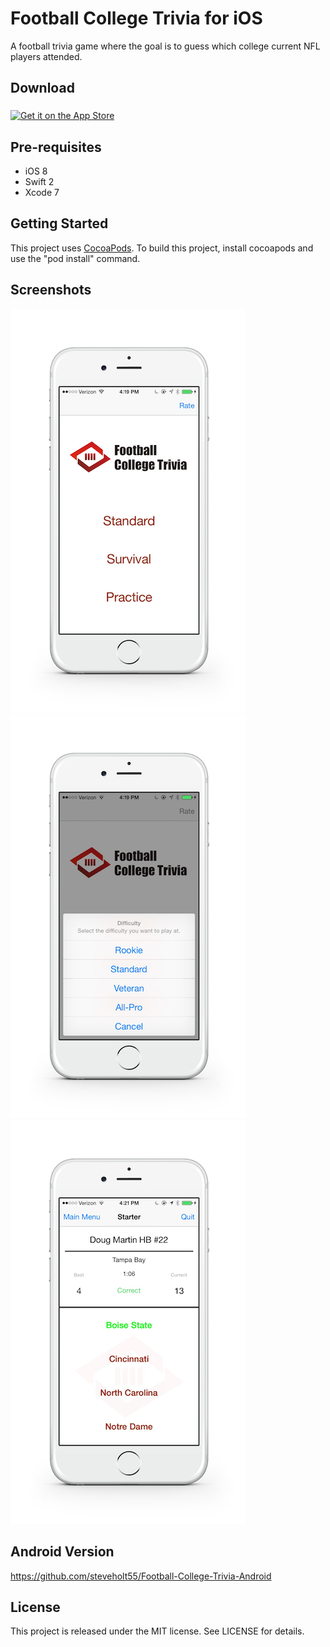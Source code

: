 # Football College Trivia for iOS

A football trivia game where the goal is to guess which college current NFL players attended.

Download
--------------

<a href="https://geo.itunes.apple.com/us/app/football-college-trivia/id879870156?mt=8">
<img align="middle" alt="Get it on the App Store" src="https://linkmaker.itunes.apple.com/images/badges/en-us/badge_appstore-lrg.svg" />
</a>

Pre-requisites
--------------

- iOS 8
- Swift 2
- Xcode 7

Getting Started
---------------

This project uses [CocoaPods](http://cocoapods.org/). To build this project, install cocoapods and use the
"pod install" command.

Screenshots
-----------

![Phone](screenshots/football1.png "Title screen")
![Phone](screenshots/football2.png "Difficulties")
![Phone](screenshots/football3.png "Game play")

Android Version
-----------

https://github.com/steveholt55/Football-College-Trivia-Android

License
---------------
This project is released under the MIT license. See LICENSE for details.
